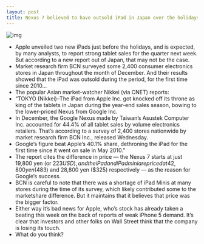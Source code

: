 ```yaml
---
layout: post
title: Nexus 7 believed to have outsold iPad in Japan over the holidays
---
```

![img](http://media.idownloadblog.com/wp-content/uploads/2012/10/iPad-mini-keynote-Phil-Schiller-Nexus-7-comparison-001.jpg)
* Apple unveiled two new iPads just before the holidays, and is expected, by many analysts, to report strong tablet sales for the quarter next week. But according to a new report out of Japan, that may not be the case.
* Market research firm BCN surveyed some 2,400 consumer electronics stores in Japan throughout the month of December. And their results showed that the iPad was outsold during the period, for the first time since 2010…
* The popular Asian market-watcher Nikkei (via CNET) reports:
* “TOKYO (Nikkei)–The iPad from Apple Inc. got knocked off its throne as king of the tablets in Japan during the year-end sales season, bowing to the lower-priced Nexus from Google Inc.
* In December, the Google Nexus made by Taiwan’s Asustek Computer Inc. accounted for 44.4% of all tablet sales by volume electronics retailers. That’s according to a survey of 2,400 stores nationwide by market research firm BCN Inc., released Wednesday.
* Google’s figure beat Apple’s 40.1% share, dethroning the iPad for the first time since it went on sale in May 2010.”
* The report cites the difference in price — the Nexus 7 starts at just 19,800 yen (or $223 USD), and the iPad and iPad mini are priced at 42,800 yen ($483) and 28,800 yen ($325) respectively — as the reason for Google’s success.
* BCN is careful to note that there was a shortage of iPad Minis at many stores during the time of its survey, which likely contributed some to the marketshare difference. But it maintains that it believes that price was the bigger factor.
* Either way it’s bad news for Apple, who’s stock has already taken a beating this week on the back of reports of weak iPhone 5 demand. It’s clear that investors and other folks on Wall Street think that the company is losing its touch.
* What do you think?


